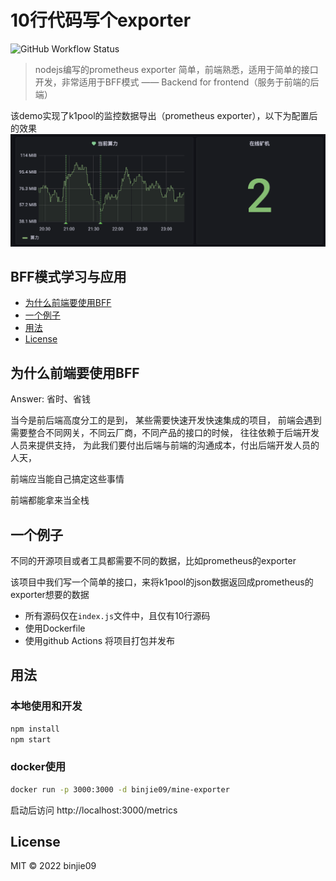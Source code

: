# 10行代码写个exporter

![GitHub Workflow Status](https://img.shields.io/github/workflow/status/binjie09/common-exporter/Docker%20Image%20CI?logo=Docker&label=docker%20build&style=flat-square)

> nodejs编写的prometheus exporter 简单，前端熟悉，适用于简单的接口开发，非常适用于BFF模式 —— Backend for frontend（服务于前端的后端）

该demo实现了k1pool的监控数据导出（prometheus exporter），以下为配置后的效果
![](https://raw.githubusercontent.com/binjie09/common-exporter/main/img/example.png)

## BFF模式学习与应用

- [为什么前端要使用BFF](#为什么前端要使用BFF)
- [一个例子](#一个例子)
- [用法](#用法)
- [License](#license)

## 为什么前端要使用BFF

Answer: 省时、省钱

当今是前后端高度分工的是到，
某些需要快速开发快速集成的项目，
前端会遇到需要整合不同网关，不同云厂商，不同产品的接口的时候，
往往依赖于后端开发人员来提供支持，
为此我们要付出后端与前端的沟通成本，付出后端开发人员的人天，

前端应当能自己搞定这些事情

前端都能拿来当全栈

## 一个例子

不同的开源项目或者工具都需要不同的数据，比如prometheus的exporter

该项目中我们写一个简单的接口，来将k1pool的json数据返回成prometheus的exporter想要的数据

- 所有源码仅在`index.js`文件中，且仅有10行源码
- 使用Dockerfile
- 使用github Actions 将项目打包并发布

## 用法

### 本地使用和开发
```bash
npm install
npm start
```
### docker使用
```bash
docker run -p 3000:3000 -d binjie09/mine-exporter
```
启动后访问 http://localhost:3000/metrics

## License

MIT © 2022 binjie09
